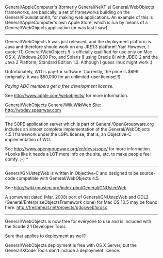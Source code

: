 

General/AppleComputer's (formerly General/NeXT's) General/WebObjects frameworks, are basically, a set of frameworks building on the General/FoundationKit, for making web applications. An example of this is General/AppleComputer's own Apple Store, which is run by means of a General/WebObjects application (or was last I saw).

----

General/WebObjects 5 was just released, and the deployment platform is Java and therefore should work on any JRE1.3 platform! Yay! However, I quote:
(1) General/WebObjects 5 is officially qualified for use only on Mac OS X, Windows 2000 Pro, and Solaris 8 using Oracle 8i with JDBC 2 and the Java 2 Platform, Standard Edition 1.3. 
Although I guess linux might work :)

Unfortunately, WO is pay-for software. Currently, the price is $699 (originally, it was $50,000 for an unlimited-user license!!!).

*Paying ADC members get a free development license.*

See http://www.apple.com/webobjects/ for more information.

General/WebObjects General/WikiWikiWeb Site: http://wodev.spearway.com

----

The SOPE application server which is part of General/OpenGroupware.org includes an almost complete implementation of the General/WebObjects 4.5.1 framework under the LGPL license, that is, an Objective-C implementation of WO.

See http://www.opengroupware.org/en/devs/sope/ for more information.  *Looks like it needs a LOT more info on the site, etc. to make people feel comfy. ;-) *

----

General/GNUstepWeb is written in Objective-C and designed to be source-code compatible with General/WebObjects 4.5.

See http://wiki.gnustep.org/index.php/General/GNUstepWeb

A somewhat dated (Mar. 2008) port of General/GNUstepWeb and GDL2 (General/EnterpriseObjectsFramework clone) for Mac OS 10.5 may be found here:  http://freshmeat.net/projects/gdgswebforosx

----

General/WebObjects is now free for everyone to use and is included with the Xcode 2.1 Developer Tools.

Sure that applies to deployment as well?

General/WebObjects deployment is free with OS X Server, but the General/XCode Tools don't include a deployment licence.